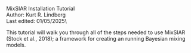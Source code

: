 MixSIAR Installation Tutorial\
Author: Kurt R. Lindberg\
Last edited: 01/05/2025\

This tutorial will walk you through all of the steps needed to use MixSIAR (Stock et al., 2018); a framework for
creating an running Bayesian mixing models.
